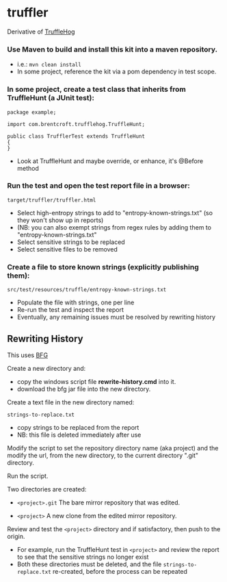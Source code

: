 # truffler
Derivative of [TruffleHog](https://github.com/dxa4481/truffleHog)

### Use Maven to build and install this kit into a maven repository.

*  i.e.: ```mvn clean install```
*  In some project, reference the kit via a pom dependency in test scope.


### In some project, create a test class that inherits from TruffleHunt (a JUnit test):

    package example;

    import com.brentcroft.trufflehog.TruffleHunt;

    public class TrufflerTest extends TruffleHunt
    {
    }

*  Look at TruffleHunt and maybe override, or enhance, it's @Before method


### Run the test and open the test report file in a browser:

    target/truffler/truffler.html

*  Select high-entropy strings to  add to "entropy-known-strings.txt" (so they won't show up in reports)
*  (NB: you can also exempt strings from regex rules by adding them to "entropy-known-strings.txt"
*  Select sensitive strings to be replaced
*  Select sensitive files to be removed


### Create a file to store known strings (explicitly publishing them):

    src/test/resources/truffle/entropy-known-strings.txt

*  Populate the file with strings, one per line
*  Re-run the test and inspect the report
*  Eventually, any remaining issues must be resolved by rewriting history


## Rewriting History
This uses [BFG](https://rtyley.github.io/bfg-repo-cleaner/)

Create a new directory and:
*  copy the windows script file **rewrite-history.cmd** into it.
*  download the bfg jar file into the new directory.

Create a text file in the new directory named:

    strings-to-replace.txt

*  copy strings to be replaced from the report
*  NB: this file is deleted immediately after use

Modify the script to set the repository directory name (aka project)
and the modify the url, from the new directory, to the current directory ".git" directory.

Run the script.

Two directories are created:

*  ```<project>.git```
The bare mirror repository that was edited.

*  ```<project>```
A new clone from the edited mirror repository.

Review and test the ```<project>``` directory and if satisfactory, then push to the origin.

*  For example, run the TruffleHunt test in ```<project>``` and review the report to see that the sensitive strings no longer exist
*  Both these directories must be deleted, and the file ```strings-to-replace.txt``` re-created, before the process can be repeated
